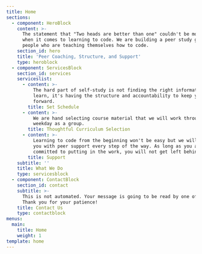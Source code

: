 ```yaml
---
title: Home
sections:
  - component: HeroBlock
    content: >-
      The statement that "Two heads are better than one" couldn't be more true
      when it comes to learning to code. We are building a peer study group for
      people who are teaching themselves how to code.
    section_id: hero
    title: 'Peer Coaching, Structure, and Support'
    type: heroblock
  - component: ServicesBlock
    section_id: services
    serviceslist:
      - content: >-
          The hard part of self-study is not finding the right information to
          learn, it's having the structure and accountability to keep you moving
          forward.
        title: Set Schedule
      - content: >-
          We are hand selecting course material that we will work through every
          weekday as a group.
        title: Thoughtful Curriculum Selection
      - content: >-
          Learning to code from the beginning won't be easy but we will provide
          you with peer support every step of the way. As long as you are
          committed to putting in the work, you will not get left behind.
        title: Support
    subtitle: ''
    title: What We Do
    type: servicesblock
  - component: ContactBlock
    section_id: contact
    subtitle: >-
      This is not automated. Your message is going to be read by one of us.
      Thank you for your patience!
    title: Contact Us
    type: contactblock
menus:
  main:
    title: Home
    weight: 1
template: home
---
```


